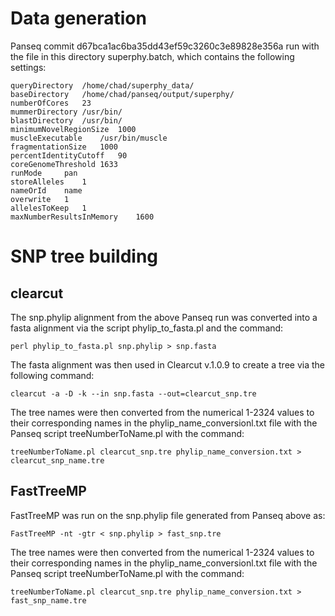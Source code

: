# Data generation

Panseq commit d67bca1ac6ba35dd43ef59c3260c3e89828e356a run with the file in this directory superphy.batch, which contains the following settings:

    queryDirectory  /home/chad/superphy_data/
    baseDirectory   /home/chad/panseq/output/superphy/
    numberOfCores   23
    mummerDirectory /usr/bin/
    blastDirectory  /usr/bin/
    minimumNovelRegionSize  1000
    muscleExecutable    /usr/bin/muscle
    fragmentationSize   1000
    percentIdentityCutoff   90
    coreGenomeThreshold 1633
    runMode     pan
    storeAlleles    1
    nameOrId    name
    overwrite   1
    allelesToKeep   1
    maxNumberResultsInMemory    1600

# SNP tree building

## clearcut
The snp.phylip alignment from the above Panseq run was converted into a fasta alignment via the script phylip_to_fasta.pl and the command:

    perl phylip_to_fasta.pl snp.phylip > snp.fasta


The fasta alignment was then used in Clearcut v.1.0.9 to create a tree via the following command:

    clearcut -a -D -k --in snp.fasta --out=clearcut_snp.tre

The tree names were then converted from the numerical 1-2324 values to their corresponding names in the phylip_name_conversionl.txt file with the Panseq script treeNumberToName.pl with the command:

    treeNumberToName.pl clearcut_snp.tre phylip_name_conversion.txt > clearcut_snp_name.tre


## FastTreeMP

FastTreeMP was run on the snp.phylip file generated from Panseq above as:

    FastTreeMP -nt -gtr < snp.phylip > fast_snp.tre

The tree names were then converted from the numerical 1-2324 values to their corresponding names in the phylip_name_conversionl.txt file with the Panseq script treeNumberToName.pl with the command:

    treeNumberToName.pl clearcut_snp.tre phylip_name_conversion.txt > fast_snp_name.tre
